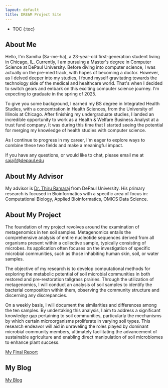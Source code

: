 ```yaml
---
layout: default
title: DREAM Project Site
---
```


* TOC
{:toc}

## About Me

Hello, I'm Samiha (Sa-me-ha), a 23-year-old first-generation student living in Chicago, IL. Currently, I am pursuing a Master's degree in Computer Science at DePaul University. Before diving into computer science, I was actually on the pre-med track, with hopes of becoming a doctor. However, as I delved deeper into my studies, I found myself gravitating towards the technology side of the medical and healthcare world. That's when I decided to switch gears and embark on this exciting computer science journey. I'm expecting to graduate in the spring of 2025.

To give you some background, I earned my BS degree in Integrated Health Studies, with a concentration in Health Sciences, from the University of Illinois at Chicago. After finishing my undergraduate studies, I landed an incredible opportunity to work as a Health & Welfare Business Analyst at a trust fund company. It was during this time that I started seeing the potential for merging my knowledge of health studies with computer science.

As I continue to progress in my career, I'm eager to explore ways to combine these two fields and make a meaningful impact.

If you have any questions, or would like to chat, please email me at sajaj1@depaul.edu

## About My Advisor

My advisor is <a href = "https://www.cdm.depaul.edu/Faculty-and-Staff/pages/faculty-info.aspx?fid=1458"> Dr. Thiru Ramaraj</a> from DePaul University. 
His primary research is focused in Bioinformatics with a specific area of focus in: Computational Biology, Applied Bioinformatics, OMICS Data Science.

## About My Project

The foundation of my project revolves around the examination of metagenomics in ten soil samples. Metagenomics entails the comprehensive analysis of entire nucleotide sequences derived from all organisms present within a collective sample, typically consisting of microbes. Its application often focuses on the investigation of specific microbial communities, such as those inhabiting human skin, soil, or water samples.

The objective of my research is to develop computational methods for exploring the metabolic potential of soil microbial communities in both restored and pre-restoration tallgrass prairies. Through the utilization of metagenomics, I will conduct an analysis of soil samples to identify the bacterial composition within them, observing the community structure and discerning any discrepancies.

On a weekly basis, I will document the similarities and differences among the ten samples. By undertaking this analysis, I aim to address a significant knowledge gap pertaining to soil communities, particularly the mechanisms by which certain microorganisms proliferate in varying soil types. This research endeavor will aid in unraveling the roles played by dominant microbial community members, ultimately facilitating the advancement of sustainable agriculture and enabling direct manipulation of soil microbiomes to enhance plant success.

[My Final Report](files/finalreport.pdf)

## My Blog

[My Blog](blog.html)
